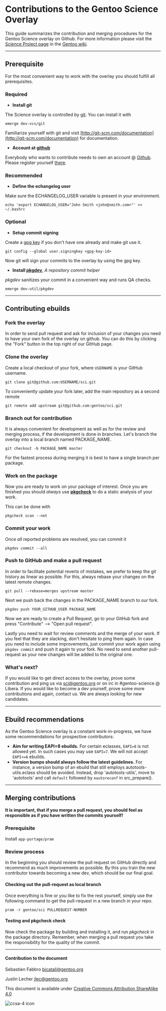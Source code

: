 # Contributions to the Gentoo Science Overlay

This guide summarizes the contribution and merging procedures for the Gentoo Science overlay on Github. For more information please visit the [Science Project page](https://wiki.gentoo.org/wiki/Project:Science/Contributing) in the [Gentoo wiki](https://wiki.gentoo.org/).

----
## Prerequisite
For the most convenient way to work with the overlay you should fulfill all prerequisites.

### Required

* **Install git**

The Science overlay is controlled by [git](http://git-scm.com/). You can install it with

    emerge dev-vcs/git

Familiarize yourself with git and visit [http://git-scm.com/documentation](http://git-scm.com/documentation) for documentation.

* **Account at [github](https://github.com/join)**

Everybody who wants to contribute needs to own an account @ [Github](http://github.com/). Please register yourself [there](https://github.com/join).

### Recommended
* **Define the echangelog user**

Make sure the ECHANGELOG_USER variable is present in your environment.

    echo 'export ECHANGELOG_USER="John Smith <john@smith.com>"' >> ~/.bashrc

### Optional
* **Setup commit signing**

Create a [gpg key](http://www.gossamer-threads.com/lists/gentoo/dev/268496?do=post_view_threaded) if you don't have one already and make git use it.

    git config --global user.signingkey <gpg-key-id>

Now git will sign your commits to the overlay by using the gpg key.

* **Install [pkgdev](https://github.com/pkgcore/pkgdev)**, *A repository commit helper*

*pkgdev* sanitizes your commit in a convenient way and runs QA checks.

    emerge dev-util/pkgdev

---
## Contributing ebuilds

### Fork the overlay
In order to send pull request and ask for inclusion of your changes you need to have your own fork of the overlay on github. You can do this by clicking the "Fork" button in the top right of our GitHub page.

### Clone the overlay

Create a local checkout of your fork, where `USERNAME` is your GitHub username.

    git clone git@github.com:USERNAME/sci.git

To conveniently update your fork later, add the main repository as a second remote

    git remote add upstream git@github.com:gentoo/sci.git

### Branch out for contribution
It is always convenient for development as well as for the review and merging process, if the development is done in branches. Let's branch the overlay into a local branch named PACKAGE_NAME.

    git checkout -b PACKAGE_NAME master

For the fastest process during merging it is best to have a single branch per package.

### Work on the package
Now you are ready to work on your package of interest. Once you are finished you should _always_ use **[pkgcheck](https://pkgcore.github.io/pkgcheck/man/pkgcheck.html)** to do a static analysis of your work.

This can be done with

    pkgcheck scan --net

### Commit your work
Once *all* reported problems are resolved, you can commit it

    pkgdev commit --all

### Push to GitHub and make a pull request
In order to facilitate potential reverts of mistakes, we prefer to keep the git history as linear as possible. For this, always rebase your changes on the latest remote changes.

    git pull --rebase=merges upstream master

Next we push back the changes in the PACKAGE_NAME branch to our fork.

    pkgdev push YOUR_GITHUB_USER PACKAGE_NAME

Now we are ready to create a Pull Request, go to your GitHub fork and press "Contribute" --> "Open pull request".

Lastly you need to wait for review comments and the merge of your work. If you feel that they are slacking, don't hesitate to ping them again. In case you need to include some improvements, just commit your work again using `pkgdev commit` and push it again to your fork. No need to send another pull-request as your new changes will be added to the original one.

### What's next?
If you would like to get direct access to the overlay, prove some contribution and ping us via sci@gentoo.org or on irc in #gentoo-science @ Libera. If you would like to become a dev yourself, prove some more contributions and again, contact us. We are always looking for new candidates.

----
## Ebuild recommendations
As the Gentoo Science overlay is a constant work-in-progress, we have some recommendations for prospective contributors:

* **Aim for writing EAPI=8 ebuilds.** For certain eclasses, `EAPI=8` is not allowed yet. In such cases you may use `EAPI=7`. We will not accept `EAPI<=6` ebuilds.
* **Version bumps should always follow the latest guidelines.** For instance, a version bump of an ebuild that still employs autotools-utils.eclass should be avoided. Instead, drop 'autotools-utils', move to 'autotools' and call `default` followed by `eautoreconf` in src_prepare().

----
## Merging contributions

**It is important, that if you merge a pull request, you should feel as responsible as if you have written the commits yourself!**

### Prerequisite

Install `app-portage/pram`

### Review process

In the beginning you should review the pull request on GitHub directly and recommend as much improvements as possible. By this you train the new contributor towards becoming a new dev, which should be our final goal.

#### Checking out the pull-request as local branch
Once everything is fine or you like to fix the rest yourself, simply use the following command to get the pull-request in a new branch in your repo.

    pram -r gentoo/sci PULLREQUEST-NUMBER

#### Testing and pkgcheck check
Now check the package by building and installing it, and run *pkgcheck* in the package directory. Remember, when merging a pull request you take the responsibility for the quality of the commit.

---
#### Contribution to the document
Sebastien Fabbro <bicatali@gentoo.org>

Justin Lecher <jlec@gentoo.org>

This document is available under [Creative Commons Attribution ShareAlike 4.0](http://creativecommons.org/licenses/by-sa/4.0)

![ccsa-4 icon](http://i.creativecommons.org/l/by-sa/4.0/88x31.png)
